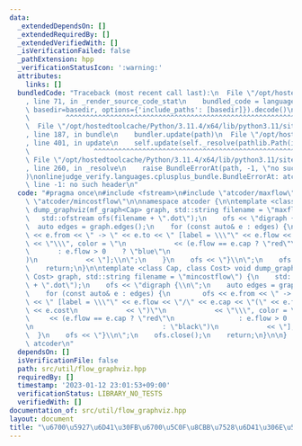 ```yaml
---
data:
  _extendedDependsOn: []
  _extendedRequiredBy: []
  _extendedVerifiedWith: []
  _isVerificationFailed: false
  _pathExtension: hpp
  _verificationStatusIcon: ':warning:'
  attributes:
    links: []
  bundledCode: "Traceback (most recent call last):\n  File \"/opt/hostedtoolcache/Python/3.11.4/x64/lib/python3.11/site-packages/onlinejudge_verify/documentation/build.py\"\
    , line 71, in _render_source_code_stat\n    bundled_code = language.bundle(stat.path,\
    \ basedir=basedir, options={'include_paths': [basedir]}).decode()\n          \
    \         ^^^^^^^^^^^^^^^^^^^^^^^^^^^^^^^^^^^^^^^^^^^^^^^^^^^^^^^^^^^^^^^^^^^^^^^^^^^^^^^^^\n\
    \  File \"/opt/hostedtoolcache/Python/3.11.4/x64/lib/python3.11/site-packages/onlinejudge_verify/languages/cplusplus.py\"\
    , line 187, in bundle\n    bundler.update(path)\n  File \"/opt/hostedtoolcache/Python/3.11.4/x64/lib/python3.11/site-packages/onlinejudge_verify/languages/cplusplus_bundle.py\"\
    , line 401, in update\n    self.update(self._resolve(pathlib.Path(included), included_from=path))\n\
    \                ^^^^^^^^^^^^^^^^^^^^^^^^^^^^^^^^^^^^^^^^^^^^^^^^^^^^^^^^^\n \
    \ File \"/opt/hostedtoolcache/Python/3.11.4/x64/lib/python3.11/site-packages/onlinejudge_verify/languages/cplusplus_bundle.py\"\
    , line 260, in _resolve\n    raise BundleErrorAt(path, -1, \"no such header\"\
    )\nonlinejudge_verify.languages.cplusplus_bundle.BundleErrorAt: atcoder/maxflow:\
    \ line -1: no such header\n"
  code: "#pragma once\n#include <fstream>\n#include \"atcoder/maxflow\"\n#include\
    \ \"atcoder/mincostflow\"\n\nnamespace atcoder {\n\ntemplate <class Cap> void\
    \ dump_graphviz(mf_graph<Cap> graph, std::string filename = \"maxflow\") {\n \
    \   std::ofstream ofs(filename + \".dot\");\n    ofs << \"digraph {\\n\";\n  \
    \  auto edges = graph.edges();\n    for (const auto& e : edges) {\n        ofs\
    \ << e.from << \" -> \" << e.to << \" [label = \\\"\" << e.flow << \"/\" << e.cap\
    \ << \"\\\", color = \"\n            << (e.flow == e.cap ? \"red\"\n         \
    \       : e.flow > 0    ? \"blue\"\n                                : \"black\"\
    )\n            << \"];\\n\";\n    }\n    ofs << \"}\\n\";\n    ofs.close();\n\
    \    return;\n}\n\ntemplate <class Cap, class Cost> void dump_graphviz(mcf_graph<Cap,\
    \ Cost> graph, std::string filename = \"mincostflow\") {\n    std::ofstream ofs(filename\
    \ + \".dot\");\n    ofs << \"digraph {\\n\";\n    auto edges = graph.edges();\n\
    \    for (const auto& e : edges) {\n        ofs << e.from << \" -> \" << e.to\
    \ << \" [label = \\\"\" << e.flow << \"/\" << e.cap << \"(\" << e.flow << \"*\"\
    \ << e.cost\n            << \")\"\n            << \"\\\", color = \"\n       \
    \     << (e.flow == e.cap ? \"red\"\n                : e.flow > 0    ? \"blue\"\
    \n                                : \"black\")\n            << \"];\\n\";\n  \
    \  }\n    ofs << \"}\\n\";\n    ofs.close();\n    return;\n}\n\n}  // namespace\
    \ atcoder\n"
  dependsOn: []
  isVerificationFile: false
  path: src/util/flow_graphviz.hpp
  requiredBy: []
  timestamp: '2023-01-12 23:01:53+09:00'
  verificationStatus: LIBRARY_NO_TESTS
  verifiedWith: []
documentation_of: src/util/flow_graphviz.hpp
layout: document
title: "\u6700\u5927\u6D41\u30FB\u6700\u5C0F\u8CBB\u7528\u6D41\u306E\u56F3\u793A"
---
```


